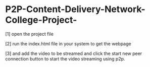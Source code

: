 # P2P-Content-Delivery-Network-College-Project-

[1] open the project file

[2] run the index.html file in your system to get the webpage

[3] and add the video to be streamed and click the start new peer connection button to start the video streaming using p2p.

